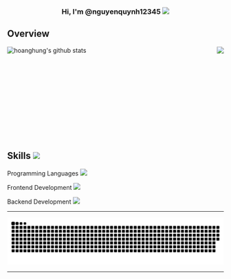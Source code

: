 ### <p align="center">Hi, I'm @nguyenquynh12345 <img src="https://media.giphy.com/media/hvRJCLFzcasrR4ia7z/giphy.gif" width="35"/></p>


<h2>Overview</h2>
<img align="left" height="200" src="https://github-readme-stats-sigma-five.vercel.app/api?username=nguyenquynh12345&count_private=true&show_icons=true&theme=tokyonight" alt="hoanghung's github stats" /> 
<img align="right" height="200" src="https://github-readme-stats.vercel.app/api/top-langs/?username=nguyenquynh12345&layout=compact&theme=aura&langs_count=9" />
<img height="210" />

<h2>Skills <img src = "https://media2.giphy.com/media/QssGEmpkyEOhBCb7e1/giphy.gif?cid=ecf05e47a0n3gi1bfqntqmob8g9aid1oyj2wr3ds3mg700bl&rid=giphy.gif" width = 32px> </h2>
<p>Programming Languages 
  <a align="center" href= https://github.com/nguyenquynh12345?tab=repositories&q=&type=&language=javascript> 
    <img width ='32px' src ='https://raw.githubusercontent.com/rahulbanerjee26/githubAboutMeGenerator/main/icons/php.svg'> </a>
<p>Frontend Development 
	<a href= https://github.com/nguyenquynh12345?tab=repositories&q=&type=&language=reactjs> <img width ='32px' src ='https://raw.githubusercontent.com/rahulbanerjee26/githubAboutMeGenerator/main/icons/reactjs.svg'> </a>
</p>
<p>Backend Development
	<a href= https://github.com/nguyenquynh12345?tab=repositories&q=&type=&language=nodejs> <img width ='32px' src ='https://raw.githubusercontent.com/rahulbanerjee26/githubAboutMeGenerator/main/icons/nodejs.svg'> </a>
</p>
<hr>
<themed-picture data-catalyst-inline="true" data-catalyst=""><picture>
  <source media="(prefers-color-scheme: dark)" srcset="https://github.com/hieunm-05624/hieunm-05624/raw/output/github-contribution-grid-snake-dark.svg?palette=github-dark">
  <source media="(prefers-color-scheme: light)" srcset="https://github.com/hieunm-05624/hieunm-05624/raw/output/github-contribution-grid-snake.svg">
  <img alt="github-snake" src="https://github.com/hieunm-05624/hieunm-05624/raw/output/github-contribution-grid-snake-dark.svg?palette=github-dark" style="visibility:visible;max-width:100%;">
</picture></themed-picture>
<hr>
